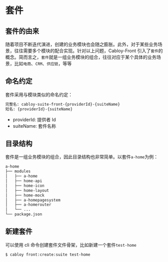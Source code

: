 # 套件

## 套件的由来

随着项目不断迭代演进，创建的业务模块也会随之膨胀。此外，对于某些业务场景，往往需要多个模块的配合实现。针对以上问题，Cabloy-Front 引入了`套件`的概念。简而言之，`套件`就是一组业务模块的组合，往往对应于某个具体的业务场景，比如`电商`、`CRM`、`供应链`，等等

## 命名约定

套件采用与模块类似的命名约定：

```bash
完整名: cabloy-suite-front-{providerId}-{suiteName}
短名: {providerId}-{suiteName}
```

- providerId: 提供者 Id
- suiteName: 套件名称

## 目录结构

套件是一组业务模块的组合，因此目录结构也非常简单。以套件`a-home`为例：

```bash
a-home
├── modules
│   ├── a-home
│   ├── home-api
│   ├── home-icon
│   ├── home-layout
│   ├── home-mock
│   ├── a-homepagesystem
│   ├── a-homerouter
│   └── ...
└── package.json
```

## 新建套件

可以使用 cli 命令创建套件文件骨架，比如新建一个套件`test-home`

```bash
$ cabloy front:create:suite test-home
```
